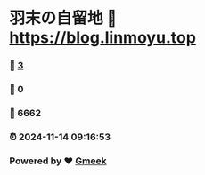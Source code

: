 # 羽末の自留地 :link: https://blog.linmoyu.top 
### :page_facing_up: [3](https://blog.linmoyu.top/tag.html) 
### :speech_balloon: 0 
### :hibiscus: 6662 
### :alarm_clock: 2024-11-14 09:16:53 
### Powered by :heart: [Gmeek](https://github.com/Meekdai/Gmeek)
